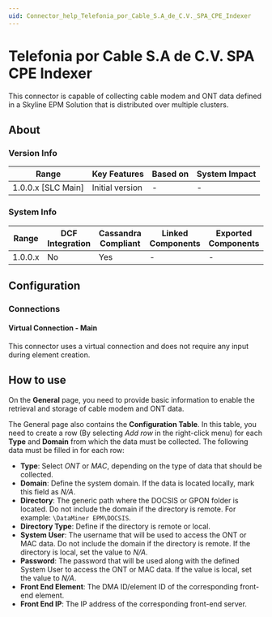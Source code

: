 ```yaml
---
uid: Connector_help_Telefonia_por_Cable_S.A_de_C.V._SPA_CPE_Indexer
---
```


# Telefonia por Cable S.A de C.V. SPA CPE Indexer

This connector is capable of collecting cable modem and ONT data defined in a Skyline EPM Solution that is distributed over multiple clusters.

## About

### Version Info

| Range                | Key Features     | Based on     | System Impact     |
|----------------------|------------------|--------------|-------------------|
| 1.0.0.x [SLC Main]   | Initial version  | -            | -                 |

### System Info

| Range     | DCF Integration     | Cassandra Compliant     | Linked Components     | Exported Components     |
|-----------|---------------------|-------------------------|-----------------------|-------------------------|
| 1.0.0.x   | No                  | Yes                     | -                     | -                       |

## Configuration

### Connections

#### Virtual Connection - Main

This connector uses a virtual connection and does not require any input during element creation.

## How to use

On the **General** page, you need to provide basic information to enable the retrieval and storage of cable modem and ONT data.

The General page also contains the **Configuration Table**. In this table, you need to create a row (By selecting *Add row* in the right-click menu) for each **Type** and **Domain** from which the data must be collected. The following data must be filled in for each row:

- **Type**: Select *ONT* or *MAC*, depending on the type of data that should be collected.
- **Domain**: Define the system domain. If the data is located locally, mark this field as *N/A*.
- **Directory**: The generic path where the DOCSIS or GPON folder is located. Do not include the domain if the directory is remote. For example: `\DataMiner EPM\DOCSIS`.
- **Directory Type**: Define if the directory is remote or local.
- **System User**: The username that will be used to access the ONT or MAC data. Do not include the domain if the directory is remote. If the directory is local, set the value to *N/A*.
- **Password**: The password that will be used along with the defined System User to access the ONT or MAC data. If the value is local, set the value to *N/A*.
- **Front End Element**: The DMA ID/element ID of the corresponding front-end element.
- **Front End IP**: The IP address of the corresponding front-end server.
